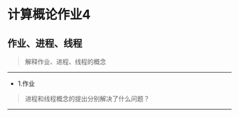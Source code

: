 # 计算概论作业4

## 作业、进程、线程

> 解释作业、进程、线程的概念

***

* 1.作业
 
 









                                

> 进程和线程概念的提出分别解决了什么问题？

***
